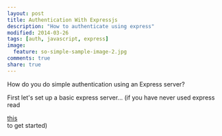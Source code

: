 ```yaml
---
layout: post
title: Authentication With Expressjs
description: "How to authenticate using express"
modified: 2014-03-26
tags: [auth, javascript, express]
image:
  feature: so-simple-sample-image-2.jpg
comments: true
share: true
---
```


How do you do simple authentication using an Express server?

First let's set up a basic express server... (if you have never used express read <div markdown="0"><a href="./2014-06-28-node-server.md" class="btn">this</a></div> to get started)




